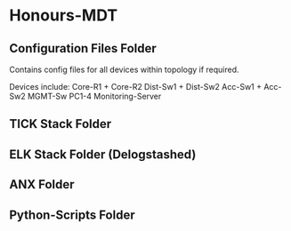 # Honours-MDT

Configuration Files Folder
---------------------------
Contains config files for all devices within topology if required.

  Devices include:
  Core-R1 + Core-R2
  Dist-Sw1 + Dist-Sw2
  Acc-Sw1 + Acc-Sw2
  MGMT-Sw
  PC1-4
  Monitoring-Server

TICK Stack Folder
-----------------

ELK Stack Folder (Delogstashed)
-------------------------------

ANX Folder
----------

Python-Scripts Folder
---------------------
